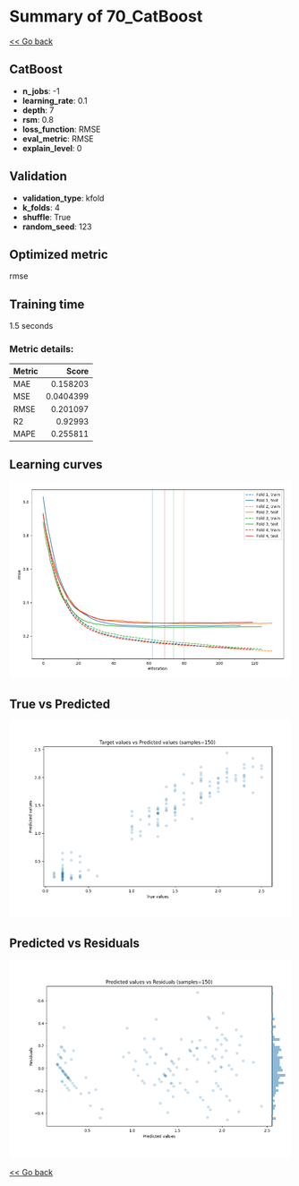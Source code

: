 # Summary of 70_CatBoost

[<< Go back](../README.md)


## CatBoost
- **n_jobs**: -1
- **learning_rate**: 0.1
- **depth**: 7
- **rsm**: 0.8
- **loss_function**: RMSE
- **eval_metric**: RMSE
- **explain_level**: 0

## Validation
 - **validation_type**: kfold
 - **k_folds**: 4
 - **shuffle**: True
 - **random_seed**: 123

## Optimized metric
rmse

## Training time

1.5 seconds

### Metric details:
| Metric   |     Score |
|:---------|----------:|
| MAE      | 0.158203  |
| MSE      | 0.0404399 |
| RMSE     | 0.201097  |
| R2       | 0.92993   |
| MAPE     | 0.255811  |



## Learning curves
![Learning curves](learning_curves.png)
## True vs Predicted

![True vs Predicted](true_vs_predicted.png)


## Predicted vs Residuals

![Predicted vs Residuals](predicted_vs_residuals.png)



[<< Go back](../README.md)
